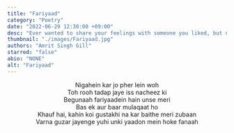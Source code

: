 ```yaml
---
title: "Fariyaad"
category: "Poetry"
date: "2022-06-29 12:30:00 +09:00"
desc: "Ever wanted to share your feelings with someone you liked, but never had courage to do so? Do the flashbacks of their memories still rip your heart out?"
thumbnail: "./images/Fariyaad.jpg"
authors: "Amrit Singh Gill"
starred: "false"
abio: "NONE"
alt: "Fariyaad"
---
```


<p style="text-align: center;align:center;">
Nigahein kar jo pher lein woh <br>
Toh rooh tadap jaye iss nacheez ki <br>
Begunaah fariyaadein hain unse meri <br>
Bas ek aur baar mulaqaat ho <br>
Khauf hai, kahin koi gustakhi na kar baithe meri zubaan <br>
Varna guzar jayenge yuhi unki yaadon mein hoke fanaah <br>
</p>

